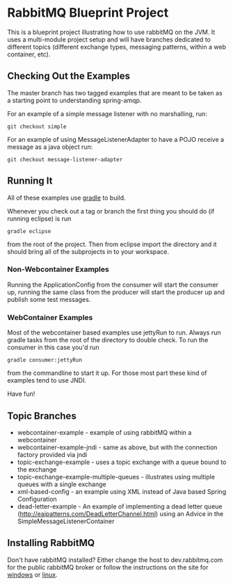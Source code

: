 # RabbitMQ Blueprint Project
This is a blueprint project illustrating how to use rabbitMQ on the JVM. It
uses a multi-module project setup and will have branches dedicated to different
topics (different exchange types, messaging patterns, within a web container,
etc).

## Checking Out the Examples
The master branch has two tagged examples that are meant to be taken as a
starting point to understanding spring-amqp. 

For an example of a simple message listener with no marshalling, run:

    git checkout simple

For an example of using MessageListenerAdapter to have a POJO receive a message
as a java object run:
  
    git checkout message-listener-adapter

## Running It
All of these examples use [gradle](http://www.gradle.org) to build. 

Whenever you check out a tag or branch the first thing you should do (if running eclipse) is run 

    gradle eclipse

from the root of the project. Then from eclipse import the directory and it
should bring all of the subprojects in to your workspace.

### Non-Webcontainer Examples
Running the ApplicationConfig from the consumer will start the consumer up,
running the same class from the producer will start the producer up and publish
some test messages.

### WebContainer Examples
Most of the webcontainer based examples use jettyRun to run. Always run gradle tasks from the root of the directory to double check. To run the consumer in this case you'd run

    gradle consumer:jettyRun
    
from the commandline to start it up. For those most part these kind of examples tend to use JNDI.

Have fun!

## Topic Branches
* webcontainer-example - example of using rabbitMQ within a webcontainer
* webcontainer-example-jndi - same as above, but with the connection factory provided via jndi
* topic-exchange-example - uses a topic exchange with a queue bound to the
exchange
* topic-exchange-example-multiple-queues - illustrates using multiple queues
with a single exchange
* xml-based-config - an example using XML instead of Java based Spring Configuration
* dead-letter-example - An example of implementing a dead letter queue (http://eaipatterns.com/DeadLetterChannel.html) using an Advice in the SimpleMessageListenerContainer
                    
## Installing RabbitMQ
Don't have rabbitMQ installed? Either change the host to dev.rabbitmq.com for the public rabbitMQ broker or follow the instructions on the site for [windows](http://www.rabbitmq.com/install.html#windows) or [linux](http://www.rabbitmq.com/install.html#rpm).
